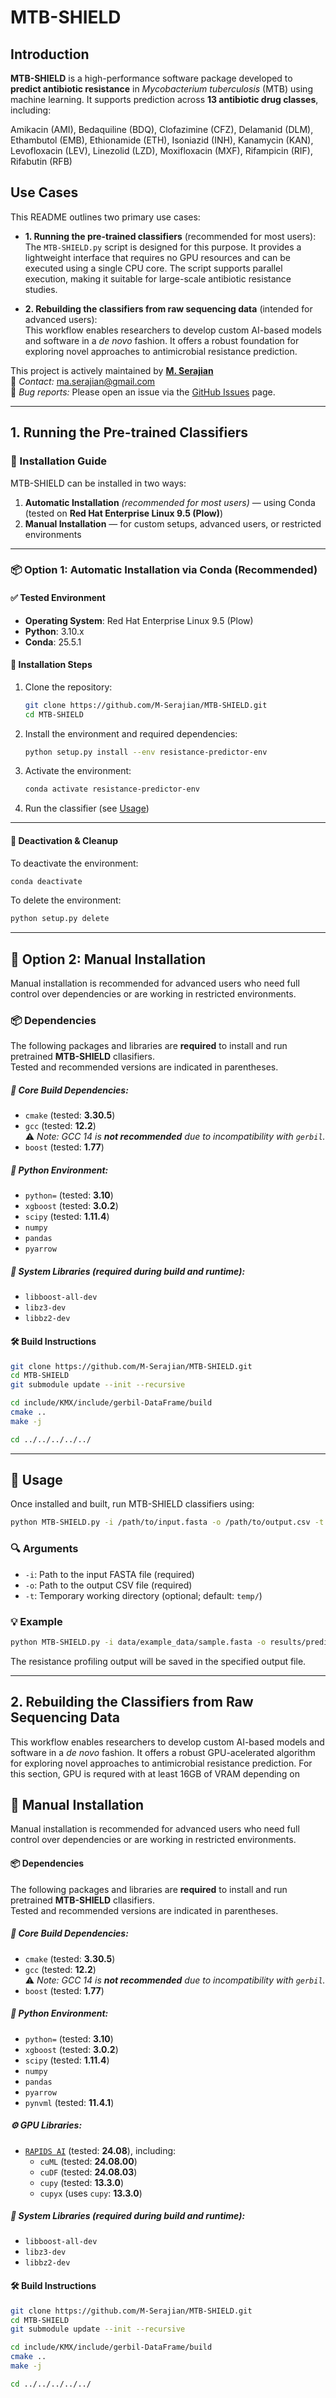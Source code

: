 
# MTB-SHIELD

## Introduction

**MTB-SHIELD** is a high-performance software package developed to **predict antibiotic resistance** in *Mycobacterium tuberculosis* (MTB) using machine learning. It supports prediction across **13 antibiotic drug classes**, including:

Amikacin (AMI), Bedaquiline (BDQ), Clofazimine (CFZ), Delamanid (DLM), Ethambutol (EMB), Ethionamide (ETH), Isoniazid (INH), Kanamycin (KAN), Levofloxacin (LEV), Linezolid (LZD), Moxifloxacin (MXF), Rifampicin (RIF), Rifabutin (RFB)

## Use Cases

This README outlines two primary use cases:

- **1. Running the pre-trained classifiers** (recommended for most users):  
  The `MTB-SHIELD.py` script is designed for this purpose. It provides a lightweight interface that requires no GPU resources and can be executed using a single CPU core. The script supports parallel execution, making it suitable for large-scale antibiotic resistance studies.

- **2. Rebuilding the classifiers from raw sequencing data** (intended for advanced users):  
  This workflow enables researchers to develop custom AI-based models and software in a *de novo* fashion. It offers a robust foundation for exploring novel approaches to antimicrobial resistance prediction.


This project is actively maintained by **[M. Serajian](https://github.com/M-Serajian/)**  
📧 *Contact:* ma.serajian@gmail.com  
🐛 *Bug reports:* Please open an issue via the [GitHub Issues](https://github.com/M-Serajian/MTB-SHIELD/issues) page.

---
## 1. Running the Pre-trained Classifiers

### 🚀 Installation Guide

MTB-SHIELD can be installed in two ways:

1. **Automatic Installation** *(recommended for most users)* — using Conda (tested on **Red Hat Enterprise Linux 9.5 (Plow)**)
2. **Manual Installation** — for custom setups, advanced users, or restricted environments

***

### 📦 Option 1: Automatic Installation via Conda (Recommended)

#### ✅ Tested Environment

- **Operating System**: Red Hat Enterprise Linux 9.5 (Plow)
- **Python**: 3.10.x
- **Conda**: 25.5.1

#### 🔧 Installation Steps

1. Clone the repository:

   ```bash
   git clone https://github.com/M-Serajian/MTB-SHIELD.git
   cd MTB-SHIELD
   ```

2. Install the environment and required dependencies:

   ```bash
   python setup.py install --env resistance-predictor-env
   ```

3. Activate the environment:

   ```bash
   conda activate resistance-predictor-env
   ```

4. Run the classifier (see [Usage](#-usage))

***

#### 🧹 Deactivation & Cleanup

To deactivate the environment:

```bash
conda deactivate
```

To delete the environment:

```bash
python setup.py delete
```

***

## 🔧 Option 2: Manual Installation

Manual installation is recommended for advanced users who need full control over dependencies or are working in restricted environments.

### 📦 Dependencies

The following packages and libraries are **required** to install and run pretrained **MTB-SHIELD** cllasifiers.  
Tested and recommended versions are indicated in parentheses.

##### 🔧 Core Build Dependencies:
- `cmake` (tested: **3.30.5**)
- `gcc` (tested: **12.2**)  
  ⚠️ *Note: GCC 14 is **not recommended** due to incompatibility with `gerbil`.*
- `boost` (tested: **1.77**)

##### 🐍 Python Environment:
- `python=` (tested: **3.10**)
- `xgboost` (tested: **3.0.2**)
- `scipy` (tested: **1.11.4**)
- `numpy`
- `pandas`
- `pyarrow`

##### 🧰 System Libraries (required during build and runtime):
- `libboost-all-dev`
- `libz3-dev`
- `libbz2-dev`


#### 🛠️ Build Instructions

```bash
git clone https://github.com/M-Serajian/MTB-SHIELD.git
cd MTB-SHIELD
git submodule update --init --recursive

cd include/KMX/include/gerbil-DataFrame/build
cmake ..
make -j

cd ../../../../../
```


***


## 🧬 Usage

Once installed and built, run MTB-SHIELD classifiers using:

```bash
python MTB-SHIELD.py -i /path/to/input.fasta -o /path/to/output.csv -t /path/to/temp_directory
```

### 🔍 Arguments

- `-i`: Path to the input FASTA file (required)
- `-o`: Path to the output CSV file (required)
- `-t`: Temporary working directory (optional; default: `temp/`)

### 💡 Example

```bash
python MTB-SHIELD.py -i data/example_data/sample.fasta -o results/prediction.csv 
```

The resistance profiling output will be saved in the specified output file.

---



## 2. Rebuilding the Classifiers from Raw Sequencing Data

This workflow enables researchers to develop custom AI-based models and software in a *de novo* fashion. It offers a robust GPU-acelerated algorithm for exploring novel approaches to antimicrobial resistance prediction. For this section, GPU is requred with at least 16GB of VRAM depending on 


## 🔧 Manual Installation

Manual installation is recommended for advanced users who need full control over dependencies or are working in restricted environments.

#### 📦 Dependencies

The following packages and libraries are **required** to install and run pretrained **MTB-SHIELD** cllasifiers.  
Tested and recommended versions are indicated in parentheses.

##### 🔧 Core Build Dependencies:
- `cmake` (tested: **3.30.5**)
- `gcc` (tested: **12.2**)  
  ⚠️ *Note: GCC 14 is **not recommended** due to incompatibility with `gerbil`.*
- `boost` (tested: **1.77**)

##### 🐍 Python Environment:
- `python=` (tested: **3.10**)
- `xgboost` (tested: **3.0.2**)
- `scipy` (tested: **1.11.4**)
- `numpy`
- `pandas`
- `pyarrow`
- `pynvml` (tested: **11.4.1**)

##### ⚙️ GPU Libraries:
- [`RAPIDS AI`](https://rapids.ai/) (tested: **24.08**), including:
  - `cuML` (tested: **24.08.00**)
  - `cuDF` (tested: **24.08.03**)
  - `cupy` (tested: **13.3.0**)
  - `cupyx` (uses `cupy`: **13.3.0**)

##### 🧰 System Libraries (required during build and runtime):
- `libboost-all-dev`
- `libz3-dev`
- `libbz2-dev`

#### 🛠️ Build Instructions



```bash
git clone https://github.com/M-Serajian/MTB-SHIELD.git
cd MTB-SHIELD
git submodule update --init --recursive

cd include/KMX/include/gerbil-DataFrame/build
cmake ..
make -j

cd ../../../../../
```
